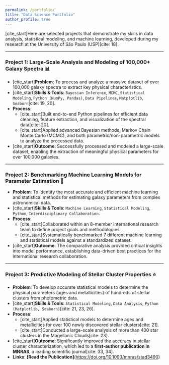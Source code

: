 ```yaml
---
permalink: /portfolio/
title: "Data Science Portfolio"
author_profile: true
---
```


[cite_start]Here are selected projects that demonstrate my skills in data analysis, statistical modeling, and machine learning, developed during my research at the University of São Paulo (USP)[cite: 18].

---

### Project 1: Large-Scale Analysis and Modeling of 100,000+ Galaxy Spectra 📊

* [cite_start]**Problem**: To process and analyze a massive dataset of over 100,000 galaxy spectra to extract key physical characteristics.
* [cite_start]**Skills & Tools**: `Bayesian Inference`, `MCMC`, `Statistical Modeling`, `Python (NumPy, Pandas)`, `Data Pipelines`, `Matplotlib`, `Seaborn`[cite: 19, 20].
* **Process**:
    * [cite_start]Built end-to-end Python pipelines for efficient data cleaning, feature extraction, and visualization of the spectral data[cite: 20].
    * [cite_start]Applied advanced Bayesian methods, Markov Chain Monte Carlo (MCMC), and both parametric/non-parametric models to analyze the processed data.
* [cite_start]**Outcome**: Successfully processed and modeled a large-scale dataset, enabling the extraction of meaningful physical parameters for over 100,000 galaxies.

---

### Project 2: Benchmarking Machine Learning Models for Parameter Estimation 🤖

* **Problem**: To identify the most accurate and efficient machine learning and statistical methods for estimating galaxy parameters from complex astronomical data.
* [cite_start]**Skills & Tools**: `Machine Learning`, `Statistical Modeling`, `Python`, `Interdisciplinary Collaboration`.
* **Process**:
    * [cite_start]Collaborated within an 8-member international research team to define project goals and methodologies.
    * [cite_start]Systematically benchmarked 7 different machine learning and statistical models against a standardized dataset.
* [cite_start]**Outcome**: The comparative analysis provided critical insights into model performance, establishing data-driven best practices for the international research collaboration.

---

### Project 3: Predictive Modeling of Stellar Cluster Properties ⭐

* **Problem**: To develop accurate statistical models to determine the physical parameters (ages and metallicities) of hundreds of stellar clusters from photometric data.
* [cite_start]**Skills & Tools**: `Statistical Modeling`, `Data Analysis`, `Python (Matplotlib, Seaborn)`[cite: 21, 23, 26].
* **Process**:
    * [cite_start]Applied statistical models to determine ages and metallicities for over 100 newly discovered stellar clusters[cite: 21].
    * [cite_start]Conducted a large-scale analysis of more than 400 star clusters in the Magellanic Clouds[cite: 23].
* [cite_start]**Outcome**: Significantly improved the accuracy in stellar cluster characterization, which led to a **first-author publication in MNRAS**, a leading scientific journal[cite: 33, 34].
* **Links**: **[Read the Publication]**(https://doi.org/10.1093/mnras/stad3490)